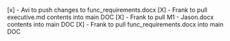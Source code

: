 [x] - Avi to push changes to func_requirements.docx
[X] - Frank to pull executive.md contents into main DOC
[X] - Frank to pull M1 - Jason.docx contents into main DOC
[X] - Frank to pull func_requirements.docx into main DOC